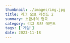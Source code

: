 ```yaml
---
thumbnail: ./images/img.jpg
title: 리그 오브 레전드 2
summary: 소환사의 협곡
category: 리그 오브 레전드
tags: ['게임']
date: 2023-11-18
---
```


